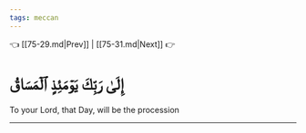 ```yaml
---
tags: meccan
---
```


👈 [[75-29.md|Prev]] | [[75-31.md|Next]] 👉

# إِلَىٰ رَبِّكَ يَوۡمَئِذٍ ٱلۡمَسَاقُ

To your Lord, that Day, will be the procession

---

